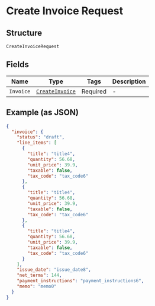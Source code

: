 
# Create Invoice Request

## Structure

`CreateInvoiceRequest`

## Fields

| Name | Type | Tags | Description |
|  --- | --- | --- | --- |
| `Invoice` | [`CreateInvoice`](../../doc/models/create-invoice.md) | Required | - |

## Example (as JSON)

```json
{
  "invoice": {
    "status": "draft",
    "line_items": [
      {
        "title": "title4",
        "quantity": 56.68,
        "unit_price": 39.9,
        "taxable": false,
        "tax_code": "tax_code6"
      },
      {
        "title": "title4",
        "quantity": 56.68,
        "unit_price": 39.9,
        "taxable": false,
        "tax_code": "tax_code6"
      },
      {
        "title": "title4",
        "quantity": 56.68,
        "unit_price": 39.9,
        "taxable": false,
        "tax_code": "tax_code6"
      }
    ],
    "issue_date": "issue_date8",
    "net_terms": 144,
    "payment_instructions": "payment_instructions6",
    "memo": "memo0"
  }
}
```

